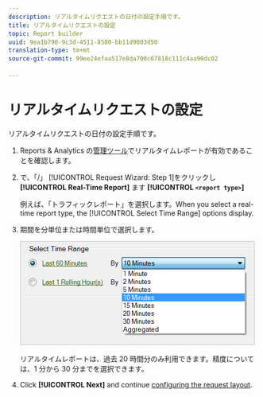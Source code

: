 ```yaml
---
description: リアルタイムリクエストの日付の設定手順です。
title: リアルタイムリクエストの設定
topic: Report builder
uuid: 9ea1b790-9c3d-4511-8580-bb11d9003d50
translation-type: tm+mt
source-git-commit: 99ee24efaa517e8da700c67818c111c4aa90dc02

---
```



# リアルタイムリクエストの設定

リアルタイムリクエストの日付の設定手順です。

1. Reports &amp; Analytics の[管理ツール](https://marketing.adobe.com/resources/help/en_US/reference/real_time_admin.html)でリアルタイムレポートが有効であることを確認します。
1. で、「/」 [!UICONTROL Request Wizard: Step 1]をクリックし **[!UICONTROL Real-Time Report]** ます **[!UICONTROL `<report type>`]**

   例えば、「トラフィックレポート」を選択します。When you select a real-time report type, the [!UICONTROL Select Time Range] options display.

1. 期間を分単位または時間単位で選択します。

   ![手順の結果](assets/real_time_select_date.png)

   リアルタイムレポートは、過去 20 時間分のみ利用できます。精度については、1 分から 30 分までを選択できます。
1. Click **[!UICONTROL Next]** and continue [configuring the request layout](/help/analyze/report-builder/layout/layout.md).
